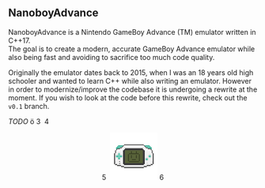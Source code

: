 <h2>NanoboyAdvance</h2>

NanoboyAdvance is a Nintendo GameBoy Advance (TM) emulator written in C++17.<br>
The goal is to create a modern, accurate GameBoy Advance emulator while also being fast
and avoiding to sacrifice too much code quality.

Originally the emulator dates back to 2015, when I was an 18 years old high schooler and wanted to
learn C++ while also writing an emulator.
However in order to modernize/improve the codebase it is undergoing a rewrite at the moment.
If you wish to look at the code before this rewrite, check out the `v0.1` branch.

*TODO*
ö
3
​
4
<p align="center">
5
  <img src="misc/logo.png">
6
 </p>
